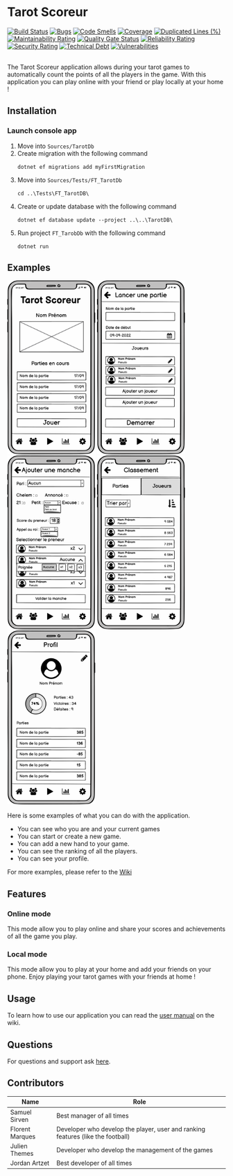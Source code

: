 
# Tarot Scoreur

[![Build Status](https://codefirst.iut.uca.fr/api/badges/jordan.artzet/SFJJ-TarotScoreur/status.svg)](https://codefirst.iut.uca.fr/jordan.artzet/SFJJ-TarotScoreur)
[![Bugs](https://codefirst.iut.uca.fr/sonar/api/project_badges/measure?project=SFJJ-TarotScoreur&metric=bugs&token=caad45465962b160185130fecf36892788f91e2c)](https://codefirst.iut.uca.fr/sonar/dashboard?id=SFJJ-TarotScoreur)
[![Code Smells](https://codefirst.iut.uca.fr/sonar/api/project_badges/measure?project=SFJJ-TarotScoreur&metric=code_smells&token=caad45465962b160185130fecf36892788f91e2c)](https://codefirst.iut.uca.fr/sonar/dashboard?id=SFJJ-TarotScoreur)
[![Coverage](https://codefirst.iut.uca.fr/sonar/api/project_badges/measure?project=SFJJ-TarotScoreur&metric=coverage&token=caad45465962b160185130fecf36892788f91e2c)](https://codefirst.iut.uca.fr/sonar/dashboard?id=SFJJ-TarotScoreur)
[![Duplicated Lines (%)](https://codefirst.iut.uca.fr/sonar/api/project_badges/measure?project=SFJJ-TarotScoreur&metric=duplicated_lines_density&token=caad45465962b160185130fecf36892788f91e2c)](https://codefirst.iut.uca.fr/sonar/dashboard?id=SFJJ-TarotScoreur)
[![Maintainability Rating](https://codefirst.iut.uca.fr/sonar/api/project_badges/measure?project=SFJJ-TarotScoreur&metric=sqale_rating&token=caad45465962b160185130fecf36892788f91e2c)](https://codefirst.iut.uca.fr/sonar/dashboard?id=SFJJ-TarotScoreur)
[![Quality Gate Status](https://codefirst.iut.uca.fr/sonar/api/project_badges/measure?project=SFJJ-TarotScoreur&metric=alert_status&token=caad45465962b160185130fecf36892788f91e2c)](https://codefirst.iut.uca.fr/sonar/dashboard?id=SFJJ-TarotScoreur)
[![Reliability Rating](https://codefirst.iut.uca.fr/sonar/api/project_badges/measure?project=SFJJ-TarotScoreur&metric=reliability_rating&token=caad45465962b160185130fecf36892788f91e2c)](https://codefirst.iut.uca.fr/sonar/dashboard?id=SFJJ-TarotScoreur)
[![Security Rating](https://codefirst.iut.uca.fr/sonar/api/project_badges/measure?project=SFJJ-TarotScoreur&metric=security_rating&token=caad45465962b160185130fecf36892788f91e2c)](https://codefirst.iut.uca.fr/sonar/dashboard?id=SFJJ-TarotScoreur)
[![Technical Debt](https://codefirst.iut.uca.fr/sonar/api/project_badges/measure?project=SFJJ-TarotScoreur&metric=sqale_index&token=caad45465962b160185130fecf36892788f91e2c)](https://codefirst.iut.uca.fr/sonar/dashboard?id=SFJJ-TarotScoreur)
[![Vulnerabilities](https://codefirst.iut.uca.fr/sonar/api/project_badges/measure?project=SFJJ-TarotScoreur&metric=vulnerabilities&token=caad45465962b160185130fecf36892788f91e2c)](https://codefirst.iut.uca.fr/sonar/dashboard?id=SFJJ-TarotScoreur)


<!-- Présentation -->
\
The Tarot Scoreur application allows during your tarot games to automatically count the points of all the players in the game. With this application you can play online with your friend or play locally at your home !

## Installation

### Launch console app

1. Move into `Sources/TarotDb`
2. Create migration with the following command
   ```
   dotnet ef migrations add myFirstMigration
   ```
3. Move into `Sources/Tests/FT_TarotDb`
   ```
   cd ..\Tests\FT_TarotDB\
   ```
4. Create or update database with the following command
   ```
   dotnet ef database update --project ..\..\TarotDB\
   ```
5. Run project `FT_TarobDb` with the following command
   ```
   dotnet run
   ```

## **Examples**

<!-- Mettre des images de l'application par le future -->
<img src="./Documentation/images/Accueil_Connecte.svg" height="400">
<img src="./Documentation/images/Lancer_Partie.svg" height="400">
<img src="./Documentation/images/Ajouter_Manche.svg" height="400">
<img src="./Documentation/images/Classement_Joueurs.svg" height="400">
<img src="./Documentation/images/Profil.svg" height="400">

Here is some examples of what you can do with the application.  
- You can see who you are and your current games 
- You can start or create a new game.
- You can add a new hand to your game.
- You can see the ranking of all the players.
- You can see your profile.

For more examples, please refer to the [Wiki](https://codefirst.iut.uca.fr/git/jordan.artzet/SFJJ-TarotScoreur/wiki/Tarot-Scoreur)


## Features

<!-- Qu'est ce que l'on peut faire avec l'application
     Présentation de toutes les fontionnalités -->

### Online mode

This mode allow you to play online and share your scores and achievements of all the game you play.

### Local mode

This mode allow you to play at your home and add your friends on your phone. Enjoy playing your tarot games with your friends at home !

## Usage

To learn how to use our application you can read the [user manual](https://codefirst.iut.uca.fr/git/jordan.artzet/SFJJ-TarotScoreur/wiki/Tarot-Scoreur-en) on the wiki.
 

## Questions

For questions and support ask [here](#).

## Contributors

| Name            | Role                                                                            |
|-----------------|---------------------------------------------------------------------------------|
| Samuel Sirven   | Best manager of all times                                                       |
| Florent Marques | Developer who develop the player, user and ranking features (like the football) |
| Julien Themes   | Developer who develop the management of the games                               |
| Jordan Artzet   | Best developer of all times                                                     |




